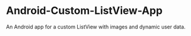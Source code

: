 # Android-Custom-ListView-App
An Android app for a custom ListView with images and dynamic user data.
